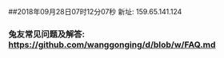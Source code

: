##2018年09月28日07时12分07秒 新址: 159.65.141.124
### 兔友常见问题及解答: https://github.com/wanggonging/d/blob/w/FAQ.md
